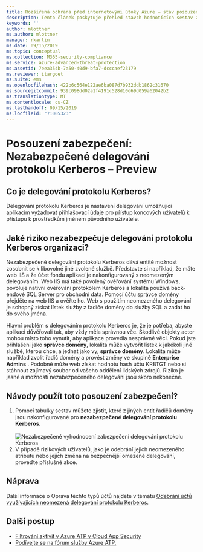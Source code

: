 ```yaml
---
title: Rozšířená ochrana před internetovými útoky Azure – stav posouzení zabezpečení identity protokolu Kerberos | Microsoft Docs
description: Tento článek poskytuje přehled stavch hodnotících sestav zabezpečení identity protokolu Kerberos v Azure ATP.
keywords: ''
author: mlottner
ms.author: mlottner
manager: rkarlin
ms.date: 09/15/2019
ms.topic: conceptual
ms.collection: M365-security-compliance
ms.service: azure-advanced-threat-protection
ms.assetid: 7eea354b-7a50-40d9-bfa7-dcccaef23179
ms.reviewer: itargoet
ms.suite: ems
ms.openlocfilehash: 422b6c564e122ae6ba087d7b932ddb1862c31670
ms.sourcegitcommit: 939c098dd02a1f4191c528d10d69d059a62042b2
ms.translationtype: MT
ms.contentlocale: cs-CZ
ms.lasthandoff: 09/15/2019
ms.locfileid: "71005323"
---
```

# <a name="security-assessment-unsecure-kerberos-delegation---preview"></a>Posouzení zabezpečení: Nezabezpečené delegování protokolu Kerberos – Preview


## <a name="what-is-kerberos-delegation"></a>Co je delegování protokolu Kerberos? 

Delegování protokolu Kerberos je nastavení delegování umožňující aplikacím vyžadovat přihlašovací údaje pro přístup koncových uživatelů k přístupu k prostředkům jménem původního uživatele.  

## <a name="what-risk-does-unsecure-kerberos-delegation-pose-to-an-organization"></a>Jaké riziko nezabezpečuje delegování protokolu Kerberos organizaci? 

Nezabezpečené delegování protokolu Kerberos dává entitě možnost zosobnit se k libovolné jiné zvolené službě. Představte si například, že máte web IIS a že účet fondu aplikací je nakonfigurovaný s neomezeným delegováním. Web IIS má také povolený ověřování systému Windows, povoluje nativní ověřování protokolem Kerberos a lokalita používá back-endové SQL Server pro obchodní data. Pomocí účtu správce domény přejděte na web IIS a ověřte ho. Web s použitím neomezeného delegování je schopný získat lístek služby z řadiče domény do služby SQL a zadat ho do svého jména.

Hlavní problém s delegováním protokolu Kerberos je, že je potřeba, abyste aplikaci důvěřovali tak, aby vždy měla správnou věc. Škodlivé objekty actor mohou místo toho vynutit, aby aplikace provedla nesprávné věci. Pokud jste přihlášeni jako **správce domény**, lokalita může vytvořit lístek k jakékoli jiné službě, kterou chce, a jednat jako vy, **správce domény**. Lokalita může například zvolit řadič domény a provést změny ve skupině **Enterprise Admins** . Podobně může web získat hodnotu hash účtu KRBTGT nebo si stáhnout zajímavý soubor od vašeho oddělení lidských zdrojů. Riziko je jasné a možnosti nezabezpečeného delegování jsou skoro nekonečné. 

 
## <a name="how-do-i-use-this-security-assessment"></a>Návody použít toto posouzení zabezpečení?

1. Pomocí tabulky sestav můžete zjistit, které z jiných entit řadičů domény jsou nakonfigurované pro **nezabezpečené delegování protokolu Kerberos**.    
    <br>![Nezabezpečené vyhodnocení zabezpečení delegování protokolu Kerberos](media/atp-cas-isp-kerberos-delegation-2.png)
1. V případě rizikových uživatelů, jako je odebrání jejich neomezeného atributu nebo jejich změna na bezpečnější omezené delegování, proveďte příslušné akce.

## <a name="remediation"></a>Náprava

Další informace o Oprava těchto typů účtů najdete v tématu [Odebrání účtů využívajících neomezená delegování protokolu Kerberos](https://blogs.technet.microsoft.com/389thoughts/2017/04/18/get-rid-of-accounts-that-use-kerberos-unconstrained-delegation/).

## <a name="next-steps"></a>Další postup
- [Filtrování aktivit v Azure ATP v Cloud App Security](atp-activities-filtering-mcas.md)
- [Podívejte se na fórum služby Azure ATP.](https://aka.ms/azureatpcommunity)
